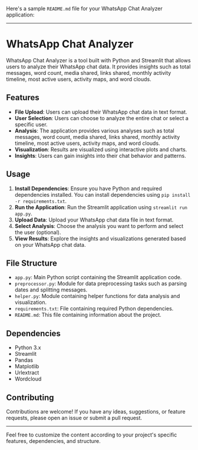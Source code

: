 Here's a sample `README.md` file for your WhatsApp Chat Analyzer application:

---

# WhatsApp Chat Analyzer

WhatsApp Chat Analyzer is a tool built with Python and Streamlit that allows users to analyze their WhatsApp chat data. It provides insights such as total messages, word count, media shared, links shared, monthly activity timeline, most active users, activity maps, and word clouds.

## Features

- **File Upload**: Users can upload their WhatsApp chat data in text format.
- **User Selection**: Users can choose to analyze the entire chat or select a specific user.
- **Analysis**: The application provides various analyses such as total messages, word count, media shared, links shared, monthly activity timeline, most active users, activity maps, and word clouds.
- **Visualization**: Results are visualized using interactive plots and charts.
- **Insights**: Users can gain insights into their chat behavior and patterns.

## Usage

1. **Install Dependencies**: Ensure you have Python and required dependencies installed. You can install dependencies using `pip install -r requirements.txt`.
2. **Run the Application**: Run the Streamlit application using `streamlit run app.py`.
3. **Upload Data**: Upload your WhatsApp chat data file in text format.
4. **Select Analysis**: Choose the analysis you want to perform and select the user (optional).
5. **View Results**: Explore the insights and visualizations generated based on your WhatsApp chat data.

## File Structure

- `app.py`: Main Python script containing the Streamlit application code.
- `preprocessor.py`: Module for data preprocessing tasks such as parsing dates and splitting messages.
- `helper.py`: Module containing helper functions for data analysis and visualization.
- `requirements.txt`: File containing required Python dependencies.
- `README.md`: This file containing information about the project.

## Dependencies

- Python 3.x
- Streamlit
- Pandas
- Matplotlib
- Urlextract
- Wordcloud

## Contributing

Contributions are welcome! If you have any ideas, suggestions, or feature requests, please open an issue or submit a pull request.

---

Feel free to customize the content according to your project's specific features, dependencies, and structure.
